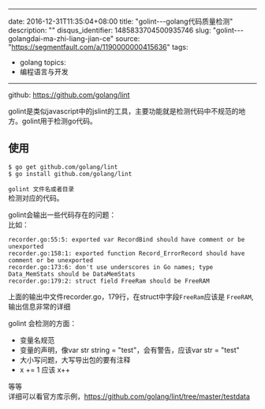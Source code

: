 
---
date: 2016-12-31T11:35:04+08:00
title: "golint---golang代码质量检测"
description: ""
disqus_identifier: 1485833704500935746
slug: "golint---golangdai-ma-zhi-liang-jian-ce"
source: "https://segmentfault.com/a/1190000000415636"
tags: 
- golang 
topics:
- 编程语言与开发
---

github: <https://github.com/golang/lint>

golint是类似javascript中的jslint的工具，主要功能就是检测代码中不规范的地方。golint用于检测go代码。

使用
----

    $ go get github.com/golang/lint
    $ go install github.com/golang/lint

`golint 文件名或者目录`\
检测对应的代码。

golint会输出一些代码存在的问题：\
比如：

    recorder.go:55:5: exported var RecordBind should have comment or be unexported
    recorder.go:158:1: exported function Record_ErrorRecord should have comment or be unexported
    recorder.go:173:6: don't use underscores in Go names; type Data_MemStats should be DataMemStats
    recorder.go:179:2: struct field FreeRam should be FreeRAM

上面的输出中文件recorder.go，179行，在struct中字段`FreeRam`应该是
`FreeRAM`,输出信息非常的详细

golint 会检测的方面：

-   变量名规范
-   变量的声明，像var str string = "test"，会有警告，应该var str =
    "test"
-   大小写问题，大写导出包的要有注释
-   x += 1 应该 x++

等等\
详细可以看官方库示例，<https://github.com/golang/lint/tree/master/testdata>

